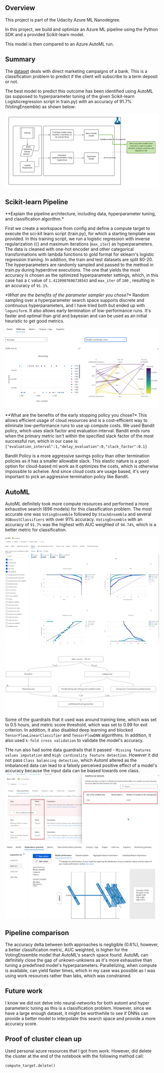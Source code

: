 

## Overview

This project is part of the Udacity Azure ML Nanodegree.

In this project, we build and optimize an Azure ML pipeline using the Python SDK and a provided Scikit-learn model.

This model is then compared to an Azure AutoML run.



## Summary

The [dataset](https://www.kaggle.com/henriqueyamahata/bank-marketing) deals with direct marketing campaigns of a bank. This is a classification problem to predict if the client will subscribe to a term deposit or not. 

The best model to predict this outcome has been identified using AutoML (as supposed to hyperparameter tuning of the given Scikit-learn Logisticregression script in train.py) with an accuracy of 91.7% (VotingEnsemble) as shown below:

![](images/udacity-overview-optimize.png)

## Scikit-learn Pipeline

*\*Explain the pipeline architecture, including data, hyperparameter tuning, and classification algorithm.\*

First we create a workspace from config and define a compute target to execute the sci-kit learn script (train.py), for which a starting template was provided. In this training script, we run a logistic regression with inverse regularization (`C`) and maximum iterations (`max_iter`) as hyperparameters. The data is cleaned with one-hot encoder and other categorical transformations with lambda functions to gold format for sklearn's logistic regression training. In addition, the train and test datasets are split 80-20. The hyperparameters are randomly sampled and passed to the method in train.py during hyperdrive executions. The one that yields the most accuracy is chosen as the optimized hyperparameter settings, which, in this case has a `C` value of `1.4120987698738543` and `max_iter` of `100` , resulting in an accuracy of `91.1%`. 

*\*What are the benefits of the parameter sampler you chose?\**
Random sampling over a hyperparameter search space supports discrete and continuous hyperparameters, and I have tried both but ended up with `loguniform`. It also allows early termination of low-performance runs. It's faster and optimal than grid and bayesian and can be used as an initial heuristic to get good metrics. 

![](images/udacity-overview-optimize-2.png)

*\*What are the benefits of the early stopping policy you chose?\*
This allows efficient usage of cloud resources and is a cost-efficient way to eliminate low-performance runs to use up compute costs. We used Bandit policy, which uses slack factor and evaluation interval. Bandit ends runs when the primary metric isn't within the specified slack factor of the most successful run, which in our case is: `{"evaluation_interval":1,"delay_evaluation":0,"slack_factor":0.1}`

Bandit Policy is a more aggressive savings policy than other termination policies as it has a smaller allowable slack. This elastic nature is a good option for cloud-based ml work as it optimizes the costs, which is otherwise impossible to acheive. And since cloud costs are usage based, it's very important to pick an aggressive termination policy like Bandit. 


## AutoML

AutoML definitely took more compute resources and performed a more exhaustive search (696 models) for this classification problem. The most accurate one was `VotingEnsemble` followed by `StackEnsemble` and several `XGBoostClassifiers` with over 91% accuracy. `VotingEnsemble` with an accuracy of `91.7%` was the highest with AUC weighted of  `94.74%`, which is a better metric for classification.

![](images/udacity-overview-optimize-3.png)
![](images/udacity-overview-optimize-4.png)

Some of the guardrails that it used was around training time, which was set to 0.5 hours, and metric score threshold, which was set to 0.99 for exit criterion. In addition, it also disabled deep learning and blocked `TensorFlowLinearClassifier` and `TensorFlowDNN` algorithms. In addition, it also used `k-fold cross validation` to validate the model's accuracy. 

THe run also had some data guardrails that it passed - `Missing features values imputation` and `High cardinality feature detection`. However it did not pass `Class balancing detection`, which Automl altered as the imbalanced data can lead to a falsely perceived positive effect of a model's accuracy because the input data can be biased towards one class.
![](images/udacity-overview-optimize-6.png)
![](images/udacity-overview-optimize-5.png)

## Pipeline comparison
The accuracy delta between both approaches is negligible (0.6%), however, a better classification metric, AUC weighted, is higher for the VotingEnsemble model that AutoML's search space found. AutoML can definitely close the gap of unkown-unkowns as it's more exhaustive than tuning a predefined model's hyperparameters. Parallelizing, when compute is available, can yield faster times, which in my case was possible as I was using work resources rather than labs, which was constrained.



## Future work
I know we did not delve into neural-networks for both automl and hyper parameteric tuning as this is a classification problem. However, since we have a large enough dataset, it might be worthwhile to see if DNNs can provide a better model to interpolate this search space and provide a more accuracy score.

## Proof of cluster clean up

Used personal azure resources that I got from work. However, did delete the cluster at the end of the notebook with the following method call: 
```python
compute_target.delete()
```

